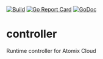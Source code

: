 [![Build](https://github.com/atomix/runtime/actions/workflows/controller.build.yml/badge.svg)](https://github.com/atomix/runtime/actions/workflows/controller.build.yml)
[![Go Report Card](https://goreportcard.com/badge/github.com/atomix/runtime/controller)](https://goreportcard.com/report/github.com/atomix/runtime/controller)
[![GoDoc](https://godoc.org/github.com/atomix/runtime/controller?status.svg)](https://godoc.org/github.com/atomix/runtime/controller)

# controller
Runtime controller for Atomix Cloud
